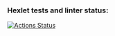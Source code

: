 ### Hexlet tests and linter status:
[![Actions Status](https://github.com/greenfrontend/rails-project-lvl2/workflows/hexlet-check/badge.svg)](https://github.com/greenfrontend/rails-project-lvl2/actions)